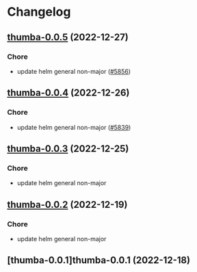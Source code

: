 # Changelog



## [thumba-0.0.5](https://github.com/truecharts/charts/compare/thumba-0.0.4...thumba-0.0.5) (2022-12-27)

### Chore

- update helm general non-major ([#5856](https://github.com/truecharts/charts/issues/5856))
  
  


## [thumba-0.0.4](https://github.com/truecharts/charts/compare/thumba-0.0.3...thumba-0.0.4) (2022-12-26)

### Chore

- update helm general non-major ([#5839](https://github.com/truecharts/charts/issues/5839))
  
  


## [thumba-0.0.3](https://github.com/truecharts/charts/compare/thumba-0.0.2...thumba-0.0.3) (2022-12-25)

### Chore

- update helm general non-major
  
  


## [thumba-0.0.2](https://github.com/truecharts/charts/compare/thumba-0.0.1...thumba-0.0.2) (2022-12-19)

### Chore

- update helm general non-major
  
  


## [thumba-0.0.1]thumba-0.0.1 (2022-12-18)

